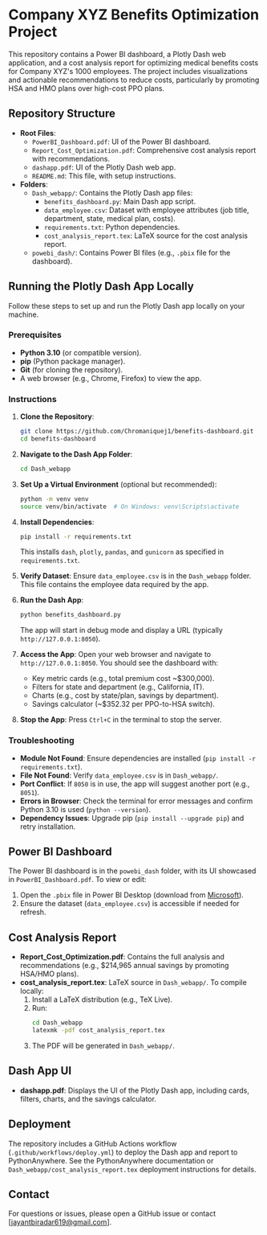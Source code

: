 # Company XYZ Benefits Optimization Project

This repository contains a Power BI dashboard, a Plotly Dash web application, and a cost analysis report for optimizing medical benefits costs for Company XYZ's 1000 employees. The project includes visualizations and actionable recommendations to reduce costs, particularly by promoting HSA and HMO plans over high-cost PPO plans.

## Repository Structure
- **Root Files**:
  - `PowerBI_Dashboard.pdf`: UI of the Power BI dashboard.
  - `Report_Cost_Optimization.pdf`: Comprehensive cost analysis report with recommendations.
  - `dashapp.pdf`: UI of the Plotly Dash web app.
  - `README.md`: This file, with setup instructions.
- **Folders**:
  - `Dash_webapp/`: Contains the Plotly Dash app files:
    - `benefits_dashboard.py`: Main Dash app script.
    - `data_employee.csv`: Dataset with employee attributes (job title, department, state, medical plan, costs).
    - `requirements.txt`: Python dependencies.
    - `cost_analysis_report.tex`: LaTeX source for the cost analysis report.
  - `powebi_dash/`: Contains Power BI files (e.g., `.pbix` file for the dashboard).

## Running the Plotly Dash App Locally

Follow these steps to set up and run the Plotly Dash app locally on your machine.

### Prerequisites
- **Python 3.10** (or compatible version).
- **pip** (Python package manager).
- **Git** (for cloning the repository).
- A web browser (e.g., Chrome, Firefox) to view the app.

### Instructions
1. **Clone the Repository**:
   ```bash
   git clone https://github.com/Chromaniquej1/benefits-dashboard.git
   cd benefits-dashboard
   ```

2. **Navigate to the Dash App Folder**:
   ```bash
   cd Dash_webapp
   ```

3. **Set Up a Virtual Environment** (optional but recommended):
   ```bash
   python -m venv venv
   source venv/bin/activate  # On Windows: venv\Scripts\activate
   ```

4. **Install Dependencies**:
   ```bash
   pip install -r requirements.txt
   ```
   This installs `dash`, `plotly`, `pandas`, and `gunicorn` as specified in `requirements.txt`.

5. **Verify Dataset**:
   Ensure `data_employee.csv` is in the `Dash_webapp` folder. This file contains the employee data required by the app.

6. **Run the Dash App**:
   ```bash
   python benefits_dashboard.py
   ```
   The app will start in debug mode and display a URL (typically `http://127.0.0.1:8050`).

7. **Access the App**:
   Open your web browser and navigate to `http://127.0.0.1:8050`. You should see the dashboard with:
   - Key metric cards (e.g., total premium cost ~$300,000).
   - Filters for state and department (e.g., California, IT).
   - Charts (e.g., cost by state/plan, savings by department).
   - Savings calculator (~$352.32 per PPO-to-HSA switch).

8. **Stop the App**:
   Press `Ctrl+C` in the terminal to stop the server.

### Troubleshooting
- **Module Not Found**: Ensure dependencies are installed (`pip install -r requirements.txt`).
- **File Not Found**: Verify `data_employee.csv` is in `Dash_webapp/`.
- **Port Conflict**: If `8050` is in use, the app will suggest another port (e.g., `8051`).
- **Errors in Browser**: Check the terminal for error messages and confirm Python 3.10 is used (`python --version`).
- **Dependency Issues**: Upgrade pip (`pip install --upgrade pip`) and retry installation.

## Power BI Dashboard
The Power BI dashboard is in the `powebi_dash` folder, with its UI showcased in `PowerBI_Dashboard.pdf`. To view or edit:
1. Open the `.pbix` file in Power BI Desktop (download from [Microsoft](https://powerbi.microsoft.com/)).
2. Ensure the dataset (`data_employee.csv`) is accessible if needed for refresh.

## Cost Analysis Report
- **Report_Cost_Optimization.pdf**: Contains the full analysis and recommendations (e.g., $214,965 annual savings by promoting HSA/HMO plans).
- **cost_analysis_report.tex**: LaTeX source in `Dash_webapp/`. To compile locally:
  1. Install a LaTeX distribution (e.g., TeX Live).
  2. Run:
     ```bash
     cd Dash_webapp
     latexmk -pdf cost_analysis_report.tex
     ```
  3. The PDF will be generated in `Dash_webapp/`.

## Dash App UI
- **dashapp.pdf**: Displays the UI of the Plotly Dash app, including cards, filters, charts, and the savings calculator.

## Deployment
The repository includes a GitHub Actions workflow (`.github/workflows/deploy.yml`) to deploy the Dash app and report to PythonAnywhere. See the PythonAnywhere documentation or `Dash_webapp/cost_analysis_report.tex` deployment instructions for details.

## Contact
For questions or issues, please open a GitHub issue or contact [jayantbiradar619@gmail.com].

